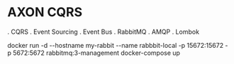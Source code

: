 # AXON CQRS


. CQRS
. Event Sourcing
. Event Bus
. RabbitMQ
. AMQP
. Lombok


docker run -d --hostname my-rabbit --name rabbbit-local -p 15672:15672 -p 5672:5672 rabbitmq:3-management
docker-compose up

